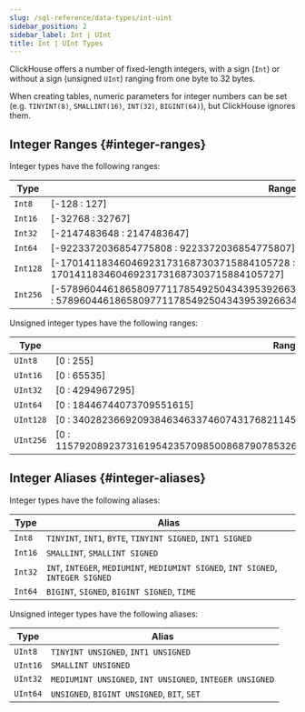 ```yaml
---
slug: /sql-reference/data-types/int-uint
sidebar_position: 2
sidebar_label: Int | UInt
title: Int | UInt Types
---
```


ClickHouse offers a number of fixed-length integers, 
with a sign (`Int`) or without a sign (unsigned `UInt`) ranging from one byte to 32 bytes.

When creating tables, numeric parameters for integer numbers can be set (e.g. `TINYINT(8)`, `SMALLINT(16)`, `INT(32)`, `BIGINT(64)`), but ClickHouse ignores them.

## Integer Ranges {#integer-ranges}

Integer types have the following ranges:

| Type     | Range                                                                                                                                                              |
|----------|--------------------------------------------------------------------------------------------------------------------------------------------------------------------|
| `Int8`   | \[-128 : 127\]                                                                                                                                                     |
| `Int16`  | \[-32768 : 32767\]                                                                                                                                                 |
| `Int32`  | \[-2147483648 : 2147483647\]                                                                                                                                       |
| `Int64`  | \[-9223372036854775808 : 9223372036854775807\]                                                                                                                     |
| `Int128` | \[-170141183460469231731687303715884105728 : 170141183460469231731687303715884105727\]                                                                             |
| `Int256` | \[-57896044618658097711785492504343953926634992332820282019728792003956564819968 : 57896044618658097711785492504343953926634992332820282019728792003956564819967\] |

Unsigned integer types have the following ranges:

| Type      | Range                                                                                  |
|-----------|----------------------------------------------------------------------------------------|
| `UInt8`   | \[0 : 255\]                                                                            |
| `UInt16`  | \[0 : 65535\]                                                                          |
| `UInt32`  | \[0 : 4294967295\]                                                                     |
| `UInt64`  | \[0 : 18446744073709551615\]                                                           |
| `UInt128` | \[0 : 340282366920938463463374607431768211455\]                                        |
| `UInt256` | \[0 : 115792089237316195423570985008687907853269984665640564039457584007913129639935\] |

## Integer Aliases {#integer-aliases}

Integer types have the following aliases:

| Type    | Alias                                                                             |
|---------|-----------------------------------------------------------------------------------|
| `Int8`  | `TINYINT`, `INT1`, `BYTE`, `TINYINT SIGNED`, `INT1 SIGNED`                        |
| `Int16` | `SMALLINT`, `SMALLINT SIGNED`                                                     |
| `Int32` | `INT`, `INTEGER`, `MEDIUMINT`, `MEDIUMINT SIGNED`, `INT SIGNED`, `INTEGER SIGNED` |
| `Int64` | `BIGINT`, `SIGNED`, `BIGINT SIGNED`, `TIME`                                       |

Unsigned integer types have the following aliases:

| Type     | Alias                                                    |
|----------|----------------------------------------------------------|
| `UInt8`  | `TINYINT UNSIGNED`, `INT1 UNSIGNED`                      |
| `UInt16` | `SMALLINT UNSIGNED`                                      |
| `UInt32` | `MEDIUMINT UNSIGNED`, `INT UNSIGNED`, `INTEGER UNSIGNED` |
| `UInt64` | `UNSIGNED`, `BIGINT UNSIGNED`, `BIT`, `SET`              |

